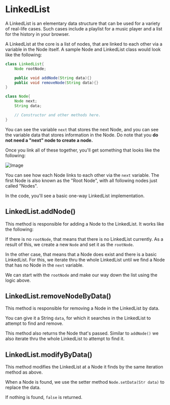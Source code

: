 # LinkedList
A LinkedList is an elementary data structure that can be used for a variety of 
real-life cases. Such cases include a playlist for a music player and a list
for the history in your browser.

A LinkedList at the core is a list of nodes, that are linked to each other via
a variable in the Node itself. A sample Node and LinkedList class would look like the following:

```java
class LinkedList{
    Node rootNode;

    public void addNode(String data){}
    public void removeNode(String data){}
}

class Node{
    Node next;
    String data;

    // Constructor and other methods here.
}
```

You can see the variable `next` that stores the next Node, and you can
see the variable data that stores information in the Node. Do note that you **do not need a "next" node to create a node.**

Once you link all of these together, you'll get something that looks like the following:

![Image](https://media.discordapp.net/attachments/850110174387896351/1176305219823489064/image.png?ex=656e629b&is=655bed9b&hm=d8bf70f017b6d39c982f1e97ce72ec97aea9a7cb6e5b97f799e31eb3a5e50470&=&width=799&height=417)

You can see how each Node links to each other via the `next` variable. The first Node is also known
as the "Root Node", with all following nodes just called "Nodes".

In the code, you'll see a basic one-way LinkedList implementation.

## LinkedList.addNode()
This method is responsible for adding a Node to the LinkedList. It works like the following:

If there is no `rootNode`, that means that there is no LinkedList currently. As a result of this,
we create a new `Node` and set it as the `rootNode`.

In the other case, that means that a Node does exist and there is a basic LinkedList. For this,
we iterate thru the whole LinkedList until we find a Node that has no Node in the `next` variable.

We can start with the `rootNode` and make our way down the list using the logic above.

## LinkedList.removeNodeByData()
This method is responsible for removing a Node in the LinkedList 
by data.

You can give it a String `data`, for which it searches in the LinkedList to attempt
to find and remove.

This method also returns the Node that's passed. Similar to `addNode()` we also
iterate thru the whole LinkedList to attempt to find it.

## LinkedList.modifyByData()
This method modifies the LinkedList at a Node it finds by the same iteration method as above.

When a Node is found, we use the setter method `Node.setData(Str data)` to replace the data.

If nothing is found, `false` is returned.